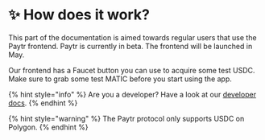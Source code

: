 # ✨ How does it work?

This part of the documentation is aimed towards regular users that use the Paytr frontend. Paytr is currently in beta. The frontend will be launched in May.

Our frontend has a Faucet button you can use to acquire some test USDC. Make sure to grab some test MATIC before you start using the app.

{% hint style="info" %}
Are you a developer? Have a look at our [developer docs](../developer-docs.md).
{% endhint %}

{% hint style="warning" %}
The Paytr protocol only supports USDC on Polygon.
{% endhint %}
